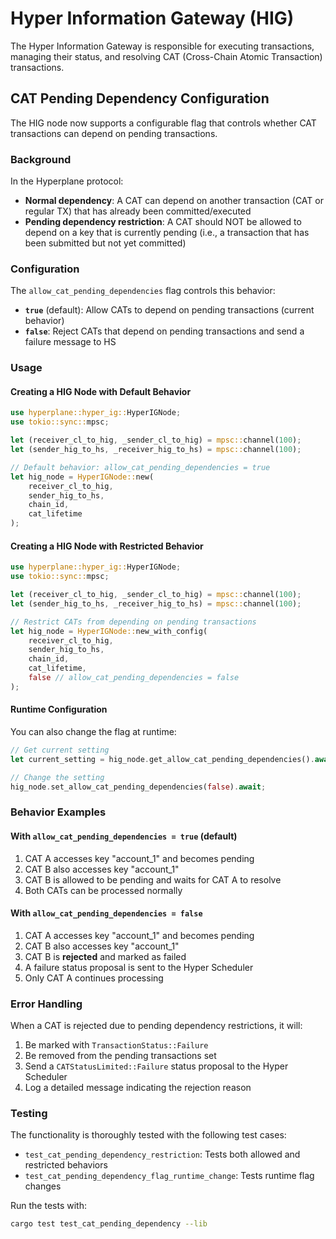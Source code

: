 # Hyper Information Gateway (HIG)

The Hyper Information Gateway is responsible for executing transactions, managing their status, and resolving CAT (Cross-Chain Atomic Transaction) transactions.

## CAT Pending Dependency Configuration

The HIG node now supports a configurable flag that controls whether CAT transactions can depend on pending transactions.

### Background

In the Hyperplane protocol:

- **Normal dependency**: A CAT can depend on another transaction (CAT or regular TX) that has already been committed/executed
- **Pending dependency restriction**: A CAT should NOT be allowed to depend on a key that is currently pending (i.e., a transaction that has been submitted but not yet committed)

### Configuration

The `allow_cat_pending_dependencies` flag controls this behavior:

- **`true`** (default): Allow CATs to depend on pending transactions (current behavior)
- **`false`**: Reject CATs that depend on pending transactions and send a failure message to HS

### Usage

#### Creating a HIG Node with Default Behavior

```rust
use hyperplane::hyper_ig::HyperIGNode;
use tokio::sync::mpsc;

let (receiver_cl_to_hig, _sender_cl_to_hig) = mpsc::channel(100);
let (sender_hig_to_hs, _receiver_hig_to_hs) = mpsc::channel(100);

// Default behavior: allow_cat_pending_dependencies = true
let hig_node = HyperIGNode::new(
    receiver_cl_to_hig,
    sender_hig_to_hs,
    chain_id,
    cat_lifetime
);
```

#### Creating a HIG Node with Restricted Behavior

```rust
use hyperplane::hyper_ig::HyperIGNode;
use tokio::sync::mpsc;

let (receiver_cl_to_hig, _sender_cl_to_hig) = mpsc::channel(100);
let (sender_hig_to_hs, _receiver_hig_to_hs) = mpsc::channel(100);

// Restrict CATs from depending on pending transactions
let hig_node = HyperIGNode::new_with_config(
    receiver_cl_to_hig,
    sender_hig_to_hs,
    chain_id,
    cat_lifetime,
    false // allow_cat_pending_dependencies = false
);
```

#### Runtime Configuration

You can also change the flag at runtime:

```rust
// Get current setting
let current_setting = hig_node.get_allow_cat_pending_dependencies().await;

// Change the setting
hig_node.set_allow_cat_pending_dependencies(false).await;
```

### Behavior Examples

#### With `allow_cat_pending_dependencies = true` (default)

1. CAT A accesses key "account_1" and becomes pending
2. CAT B also accesses key "account_1" 
3. CAT B is allowed to be pending and waits for CAT A to resolve
4. Both CATs can be processed normally

#### With `allow_cat_pending_dependencies = false`

1. CAT A accesses key "account_1" and becomes pending
2. CAT B also accesses key "account_1"
3. CAT B is **rejected** and marked as failed
4. A failure status proposal is sent to the Hyper Scheduler
5. Only CAT A continues processing

### Error Handling

When a CAT is rejected due to pending dependency restrictions, it will:

1. Be marked with `TransactionStatus::Failure`
2. Be removed from the pending transactions set
3. Send a `CATStatusLimited::Failure` status proposal to the Hyper Scheduler
4. Log a detailed message indicating the rejection reason

### Testing

The functionality is thoroughly tested with the following test cases:

- `test_cat_pending_dependency_restriction`: Tests both allowed and restricted behaviors
- `test_cat_pending_dependency_flag_runtime_change`: Tests runtime flag changes

Run the tests with:

```bash
cargo test test_cat_pending_dependency --lib
``` 